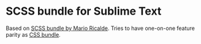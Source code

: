 # SCSS bundle for Sublime Text

Based on [SCSS bundle by Mario Ricalde](https://github.com/MarioRicalde/SCSS.tmbundle). Tries to have one-on-one feature parity as [CSS bundle](https://github.com/niksy/st-css-bundle).
